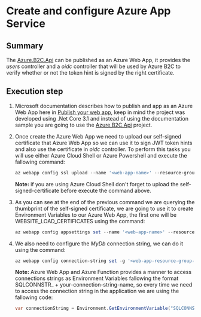 # Create and configure Azure App Service

## Summary

The [Azure.B2C.Api](https://github.com/DonRamaral/azure-b2c/tree/master/b2c-api/Azure.B2C.Api) can be published as an Azure Web App, it provides the *users* controller and a *oidc* controller that will be used by Azure B2C to verify whether or not the token hint is signed by the right certificate. 

## Execution step

1. Microsoft documentation describes how to publish and app as an Azure Web App here in [Publish your web app](https://docs.microsoft.com/en-us/azure/app-service/quickstart-dotnetcore?pivots=platform-windows#publish-your-web-app), keep in mind the project was developed using .Net Core 3.1 and instead of using the documentation sample you are going to use the [Azure.B2C.Api](https://github.com/DonRamaral/azure-b2c/tree/master/b2c-api/Azure.B2C.Api) project.

2. Once create the Azure Web App we need to upload our self-signed certificate that Azure Web App so we can use it to sign JWT token hints and also use the certificate in *oidc* controller. To perform this tasks you will use either Azure Cloud Shell or Azure Powershell  and execute the fallowing command:

    ```powershell
    az webapp config ssl upload --name '<web-app-name>' --resource-group '<web-app-resource-group-name>' --certificate-file '<path-to-PFX-file>' --certificate-password '<self-signed-certificate-password>' --query thumbprint
    ```
    **Note:** if you are using Azure Cloud Shell don't forget to upload the self-signed-certificate before execute the command above.

3. As you can see at the end of the previous command we are querying the thumbprint of the self-signed certificate, we are going to use it to create Environment Variables to our Azure Web App, the first one will be WEBSITE_LOAD_CERTIFICATES using the command:

    ```powershell
    az webapp config appsettings set --name '<web-app-name>' --resource-group '<web-app-resource-group-name>' --settings WEBSITE_LOAD_CERTIFICATES='<self-signed-certificate-thumbprint>'
    ```
4. We also need to configure the *MyDb* connection string, we can do it using the command:

    ```powershell
    az webapp config connection-string set -g '<web-app-resource-group-name>' -n '<web-app-name>' -t SQLServer --settings MyDb='<azure-sql-server-connection-string>'
    ```
    **Note:** Azure Web App and Azure Function provides a manner to access connections strings as Environment Variables fallowing the format SQLCONNSTR_ + your-connection-string-name, so every time we need to access the connection string in the application we are using the fallowing code:
    ```csharp
    var connectionString = Environment.GetEnvironmentVariable("SQLCONNSTR_MyDb");